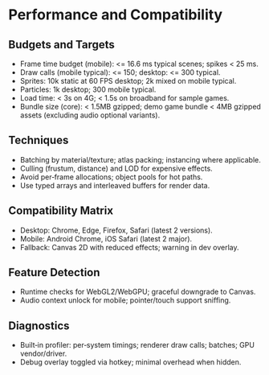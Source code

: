 # Performance and Compatibility

## Budgets and Targets

- Frame time budget (mobile): <= 16.6 ms typical scenes; spikes < 25 ms.
- Draw calls (mobile typical): <= 150; desktop: <= 300 typical.
- Sprites: 10k static at 60 FPS desktop; 2k mixed on mobile typical.
- Particles: 1k desktop; 300 mobile typical.
- Load time: < 3s on 4G; < 1.5s on broadband for sample games.
- Bundle size (core): < 1.5MB gzipped; demo game bundle < 4MB gzipped assets (excluding audio optional variants).

## Techniques

- Batching by material/texture; atlas packing; instancing where applicable.
- Culling (frustum, distance) and LOD for expensive effects.
- Avoid per‑frame allocations; object pools for hot paths.
- Use typed arrays and interleaved buffers for render data.

## Compatibility Matrix

- Desktop: Chrome, Edge, Firefox, Safari (latest 2 versions).
- Mobile: Android Chrome, iOS Safari (latest 2 major).
- Fallback: Canvas 2D with reduced effects; warning in dev overlay.

## Feature Detection

- Runtime checks for WebGL2/WebGPU; graceful downgrade to Canvas.
- Audio context unlock for mobile; pointer/touch support sniffing.

## Diagnostics

- Built‑in profiler: per‑system timings; renderer draw calls; batches; GPU vendor/driver.
- Debug overlay toggled via hotkey; minimal overhead when hidden.
